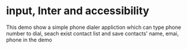 # input, Inter and accessibility
This demo show a simple phone dialer appliction which can type phone number to dial, seach exist contact list and save contacts' name, emai, phone in the demo
